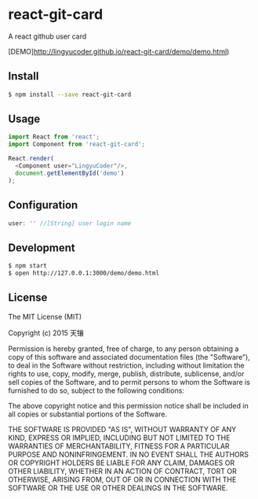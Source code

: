 # react-git-card

A react github user card

[DEMO]http://lingyucoder.github.io/react-git-card/demo/demo.html)

## Install

```bash
$ npm install --save react-git-card
```

## Usage

```javascript
import React from 'react';
import Component from 'react-git-card';

React.render(
  <Component user="LingyuCoder"/>,
  document.getElementById('demo')
);
```

## Configuration

```javascript
user: '' //[String] user login name
```

## Development

```bash
$ npm start
$ open http://127.0.0.1:3000/demo/demo.html
```

## License
The MIT License (MIT)

Copyright (c) 2015 天镶

Permission is hereby granted, free of charge, to any person obtaining a copy
of this software and associated documentation files (the "Software"), to deal
in the Software without restriction, including without limitation the rights
to use, copy, modify, merge, publish, distribute, sublicense, and/or sell
copies of the Software, and to permit persons to whom the Software is
furnished to do so, subject to the following conditions:

The above copyright notice and this permission notice shall be included in all
copies or substantial portions of the Software.

THE SOFTWARE IS PROVIDED "AS IS", WITHOUT WARRANTY OF ANY KIND, EXPRESS OR
IMPLIED, INCLUDING BUT NOT LIMITED TO THE WARRANTIES OF MERCHANTABILITY,
FITNESS FOR A PARTICULAR PURPOSE AND NONINFRINGEMENT. IN NO EVENT SHALL THE
AUTHORS OR COPYRIGHT HOLDERS BE LIABLE FOR ANY CLAIM, DAMAGES OR OTHER
LIABILITY, WHETHER IN AN ACTION OF CONTRACT, TORT OR OTHERWISE, ARISING FROM,
OUT OF OR IN CONNECTION WITH THE SOFTWARE OR THE USE OR OTHER DEALINGS IN THE
SOFTWARE.
